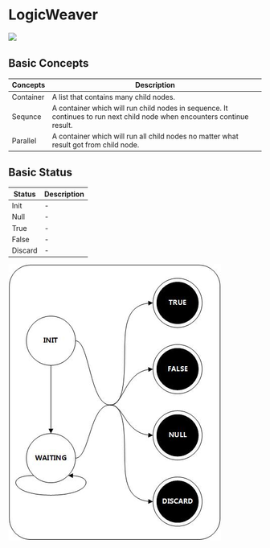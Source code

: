 # LogicWeaver
[![](https://travis-ci.org/thegenius/LogicWeaver.svg?branch=master)](https://travis-ci.org/thegenius/LogicWeaver)

## Basic Concepts
|Concepts|Description|
|---------|-----------|
|Container| A list that contains many child nodes.|
|Sequnce  | A container which will run child nodes in sequence. It continues to run next child node when encounters continue result.|
|Parallel | A container which will run all child nodes no matter what result got from child node.|

## Basic Status
|Status|Description|
|------|-----------|
|Init   |-|
|Null   |-|
|True   |-|
|False  |-|
|Discard|-|
![](http://github.com/thegenius/LogicWeaver/blob/master/doc/status.jpg)

